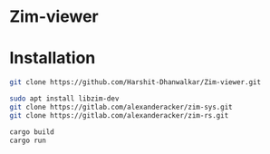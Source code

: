 # Zim-viewer

# Installation

```bash
git clone https://github.com/Harshit-Dhanwalkar/Zim-viewer.git

sudo apt install libzim-dev
git clone https://gitlab.com/alexanderacker/zim-sys.git
git clone https://gitlab.com/alexanderacker/zim-rs.git

cargo build
cargo run
```

